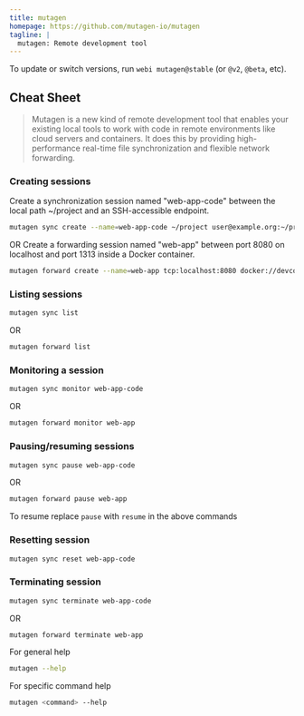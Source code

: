 ```yaml
---
title: mutagen
homepage: https://github.com/mutagen-io/mutagen
tagline: |
  mutagen: Remote development tool
---
```


To update or switch versions, run `webi mutagen@stable` (or `@v2`, `@beta`,
etc).

## Cheat Sheet

> Mutagen is a new kind of remote development tool that enables your existing
> local tools to work with code in remote environments like cloud servers and
> containers. It does this by providing high-performance real-time file
> synchronization and flexible network forwarding.

### Creating sessions

Create a synchronization session named "web-app-code" between the local path
~/project and an SSH-accessible endpoint.

```sh
mutagen sync create --name=web-app-code ~/project user@example.org:~/project
```

OR Create a forwarding session named "web-app" between port 8080 on localhost
and port 1313 inside a Docker container.

```sh
mutagen forward create --name=web-app tcp:localhost:8080 docker://devcontainer:tcp:localhost:1313
```

### Listing sessions

```sh
mutagen sync list
```

OR

```sh
mutagen forward list
```

### Monitoring a session

```sh
mutagen sync monitor web-app-code
```

OR

```sh
mutagen forward monitor web-app
```

### Pausing/resuming sessions

```sh
mutagen sync pause web-app-code
```

OR

```sh
mutagen forward pause web-app
```

To resume replace `pause` with `resume` in the above commands

### Resetting session

```sh
mutagen sync reset web-app-code
```

### Terminating session

```sh
mutagen sync terminate web-app-code
```

OR

```sh
mutagen forward terminate web-app
```

For general help

```sh
mutagen --help
```

For specific command help

```sh
mutagen <command> --help
```
